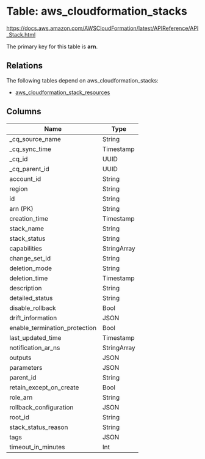 # Table: aws_cloudformation_stacks

https://docs.aws.amazon.com/AWSCloudFormation/latest/APIReference/API_Stack.html

The primary key for this table is **arn**.

## Relations

The following tables depend on aws_cloudformation_stacks:
  - [aws_cloudformation_stack_resources](aws_cloudformation_stack_resources.md)

## Columns
| Name          | Type          |
| ------------- | ------------- |
|_cq_source_name|String|
|_cq_sync_time|Timestamp|
|_cq_id|UUID|
|_cq_parent_id|UUID|
|account_id|String|
|region|String|
|id|String|
|arn (PK)|String|
|creation_time|Timestamp|
|stack_name|String|
|stack_status|String|
|capabilities|StringArray|
|change_set_id|String|
|deletion_mode|String|
|deletion_time|Timestamp|
|description|String|
|detailed_status|String|
|disable_rollback|Bool|
|drift_information|JSON|
|enable_termination_protection|Bool|
|last_updated_time|Timestamp|
|notification_ar_ns|StringArray|
|outputs|JSON|
|parameters|JSON|
|parent_id|String|
|retain_except_on_create|Bool|
|role_arn|String|
|rollback_configuration|JSON|
|root_id|String|
|stack_status_reason|String|
|tags|JSON|
|timeout_in_minutes|Int|